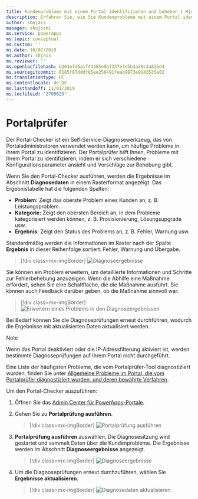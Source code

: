```yaml
---
title: Kundenprobleme mit einem Portal identifizieren und beheben | MicrosoftDocs
description: Erfahren Sie, wie Sie Kundenprobleme mit einem Portal identifizieren und beheben können.
author: sbmjais
manager: shujoshi
ms.service: powerapps
ms.topic: conceptual
ms.custom: ''
ms.date: 10/07/2019
ms.author: shjais
ms.reviewer: ''
ms.openlocfilehash: b361efd6a1f44485e9b7337e3e5b3a29c1a826d4
ms.sourcegitcommit: 8185f87dddf05ee256491feab9873e9143535e02
ms.translationtype: HT
ms.contentlocale: de-DE
ms.lasthandoff: 11/01/2019
ms.locfileid: "2709625"
---
```

# <a name="portal-checker"></a>Portalprüfer

Der Portal-Checker ist ein Self-Service-Diagnosewerkzeug, das von Portaladministratoren verwendet werden kann, um häufige Probleme in ihrem Portal zu identifizieren. Der Portalprüfer hilft Ihnen, Probleme mit Ihrem Portal zu identifizieren, indem er sich verschiedene Konfigurationsparameter ansieht und Vorschläge zur Behebung gibt.

Wenn Sie den Portal-Checker ausführen, werden die Ergebnisse im Abschnitt **Diagnosedaten** in einem Rasterformat angezeigt. Das Ergebnistabelle hat die folgenden Spalten:

- **Problem:** Zeigt das oberste Problem eines Kunden an, z. B. Leistungsproblem.
- **Kategorie:** Zeigt den obersten Bereich an, in dem Probleme kategorisiert werden können, z. B. Provisionierung, Lösungsupgrade usw.
- **Ergebnis:** Zeigt den Status des Problems an, z. B. Fehler, Warnung usw.

Standardmäßig werden die Informationen im Raster nach der Spalte **Ergebnis** in dieser Reihenfolge sortiert: Fehler, Warnung und Übergabe.

> [!div class=mx-imgBorder]
> ![Diagnoseergebnisse](../media/diagnostic-results.png "Diagnoseergebnisse")

Sie können ein Problem erweitern, um detaillierte Informationen und Schritte zur Fehlerbehebung anzuzeigen. Wenn die Abhilfe eine Maßnahme erfordert, sehen Sie eine Schaltfläche, die die Maßnahme ausführt. Sie können auch Feedback darüber geben, ob die Maßnahme sinnvoll war.

> [!div class=mx-imgBorder]
> ![Erweitern eines Problems in den Diagnoseergebnissen](../media/diagnostic-results-issue-expand.png "Erweitern eines Problems in den Diagnoseergebnissen")

Bei Bedarf können Sie die Diagnoseprüfungen erneut durchführen, wodurch die Ergebnisse mit aktualisierten Daten aktualisiert werden.

> [!NOTE]
> Wenn das Portal deaktiviert oder die IP-Adressfilterung aktiviert ist, werden bestimmte Diagnoseprüfungen auf Ihrem Portal nicht durchgeführt.

Eine Liste der häufigsten Probleme, die vom Portalprüfer-Tool diagnostiziert wurden, finden Sie unter [Allgemeine Probleme im Portal, die vom Portalprüfer diagnostiziert wurden, und deren bewährte Verfahren](https://docs.microsoft.com/dynamics365/customer-engagement/portals/portal-faq).

Um den Portal-Checker auszuführen:

1.  Öffnen Sie das [Admin Center für PowerApps-Portale](admin-overview.md).

2.  Gehen Sie zu **Portalprüfung ausführen**.

    > [!div class=mx-imgBorder]
    > ![Portalprüfung ausführen](../media/run-diagnostics.png "Portalprüfung ausführen")

3.  **Portalprüfung ausführen** auswählen. Die Diagnosesitzung wird gestartet und sammelt Daten über die Kundenprobleme. Die Ergebnisse werden im Abschnitt **Diagnoseergebnisse** angezeigt.

    > [!div class=mx-imgBorder]
    > ![Diagnoseergebnisse](../media/diagnostic-results.png "Diagnoseergebnisse")

4.  Um die Diagnoseprüfungen erneut durchzuführen, wählen Sie **Ergebnisse aktualisieren**.

    > [!div class=mx-imgBorder]
    > ![Diagnosedaten aktualisieren](../media/diagnostic-results-refresh.png "Diagnosedaten aktualisieren")
